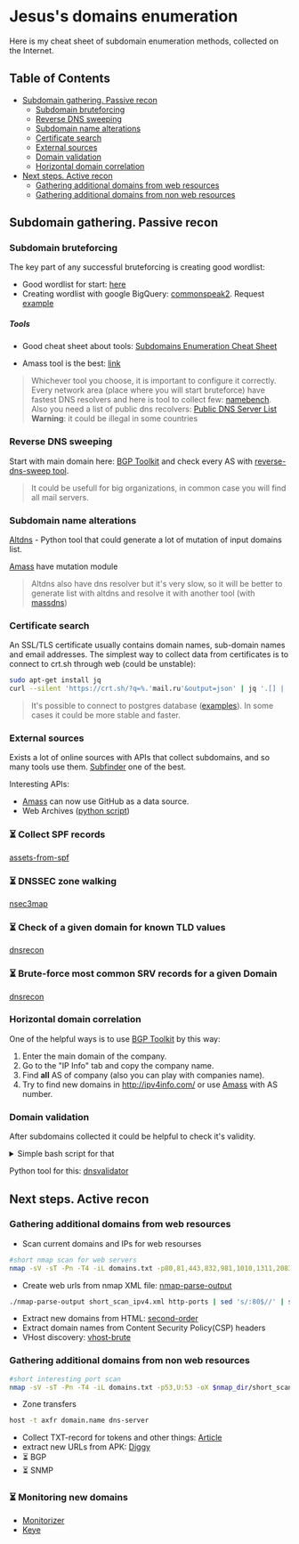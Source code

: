 # Jesus's domains enumeration
Here is my cheat sheet of subdomain enumeration methods, collected on the Internet.

## Table of Contents
* [Subdomain gathering. Passive recon](#subdomain-gathering-passive-recon)  
  * [Subdomain bruteforcing](#subdomain-bruteforcing)
  * [Reverse DNS sweeping](#reverse-dns-sweeping)
  * [Subdomain name alterations](#subdomain-name-alterations)
  * [Certificate search](#certificate-search)
  * [External sources](#external-sources)
  * [Domain validation](#domain-validation)
  * [Horizontal domain correlation](#horizontal-domain-correlation)
* [Next steps. Active recon](#next-steps-active-recon)
  * [Gathering additional domains from web resources](#gathering-additional-domains-from-web-resources)
  * [Gathering additional domains from non web resources](#gathering-additional-domains-from-non-web-resources)

## Subdomain gathering. Passive recon

### Subdomain bruteforcing
The key part of any successful bruteforcing is creating good wordlist:
- Good wordlist for start: [here](https://gist.github.com/jhaddix/f64c97d0863a78454e44c2f7119c2a6a)
- Creating wordlist with google BigQuery: [commonspeak2](https://github.com/assetnote/commonspeak2-wordlists). Request [example](https://github.com/Sab0tag3d/Jesus-s-domains-enumeration/blob/master/scripts/Biq_query_example.sql)

##### Tools
- Good cheat sheet about tools: [Subdomains Enumeration Cheat Sheet](https://pentester.land/cheatsheets/2018/11/14/subdomains-enumeration-cheatsheet.html)

- Amass tool is the best: [link](https://github.com/OWASP/Amass)

 > Whichever tool you choose, it is important to configure it correctly. Every network area (place where you will start bruteforce) have fastest DNS resolvers and here is tool to collect few: [namebench](https://code.google.com/archive/p/namebench/).  
> Also you need a list of public dns recolvers: [Public DNS Server List](https://public-dns.info/)  
> **Warning**: it could be illegal in some countries

### Reverse DNS sweeping  
Start with main domain here: [BGP Toolkit](https://bgp.he.net/) and check every AS with [reverse-dns-sweep tool](https://github.com/jnyryan/reverse-dns-sweep).

> It could be usefull for big organizations, in common case you will find all mail servers.

### Subdomain name alterations
[Altdns](https://github.com/infosec-au/altdns) - Python tool that could generate a lot of mutation of input domains list. 

[Amass](https://github.com/OWASP/Amass/blob/master/doc/user_guide.md) have mutation module

>Altdns also have dns resolver but it's very slow, so it will be better to generate list with altdns and resolve it with another tool (with [massdns](https://github.com/blechschmidt/massdns))

### Certificate search
An SSL/TLS certificate usually contains domain names, sub-domain names and email addresses. The simplest way to collect data from certificates is to connect to crt.sh through web (could be unstable):
```bash
sudo apt-get install jq
curl --silent 'https://crt.sh/?q=%.'mail.ru'&output=json' | jq '.[] | .name_value' | sed 's/\"//g' | sed 's/\*\.//g' | sort -u > domains_crt_sh.txt
```
> It's possible to connect to postgres database ([examples](https://github.com/appsecco/the-art-of-subdomain-enumeration/blob/master/crtsh_enum_psql.sh)). In some cases it could be more stable and faster.

### External sources
Exists a lot of online sources with APIs that collect subdomains, and so many tools use them. [Subfinder](https://github.com/projectdiscovery/subfinder) one of the best.

Interesting APIs:
- [Amass](https://github.com/OWASP/Amass/commit/8a0c0b3166eac2e33e70ed4c1e6bebdec5747fc5) can now use GitHub as a data source.
- Web Archives ([python script](https://gist.github.com/mhmdiaa/adf6bff70142e5091792841d4b372050))

### :hourglass_flowing_sand: Collect SPF records

[assets-from-spf](https://github.com/0xbharath/assets-from-spf)

### :hourglass_flowing_sand: DNSSEC zone walking
[nsec3map](https://github.com/anonion0/nsec3map)

### :hourglass_flowing_sand: Check of a given domain for known TLD values
[dnsrecon](https://github.com/darkoperator/dnsrecon/blob/master/dnsrecon.py)

### :hourglass_flowing_sand: Brute-force most common SRV records for a given Domain
[dnsrecon](https://github.com/darkoperator/dnsrecon/blob/master/dnsrecon.py)

### Horizontal domain correlation
One of the helpful ways is to use [BGP Toolkit](https://bgp.he.net/) by this way:
1. Enter the main domain of the company.
2. Go to the "IP Info" tab and copy the company name.
3. Find **all** AS of company (also you can play with companies name).
4. Try to find new domains in http://ipv4info.com/ or use [Amass](https://github.com/OWASP/Amass/blob/master/doc/user_guide.md) with AS number.


### Domain validation
After subdomains collected it could be helpful to check it's validity. 
<details>
<summary>Simple bash script for that</summary>

```bash

#!/bin/bash
#Finding valid domain (that have valid A record). After that domains without A record will be rechecked$
input_domain_list=input_domains.txt
validated_domains_list=domains_valid.txt
sort --ignore-case -u -o $input_domain_list $input_domain_list

tput setaf 4; echo "domains validation (DNS requests)"
for line in $(cat $input_domain_list)
    do
        if [[ $(dig $line +short +time=5 +tries=1 @8.8.8.8 | wc -c) -eq 0 ]]
        then
            echo $line >> $workdir/unvalidated_domains.txt
        else
            echo $line >> $validated_domains_list
        fi
    done

```
</details>

Python tool for this: [dnsvalidator](https://github.com/vortexau/dnsvalidator)

## Next steps. Active recon

### Gathering additional domains from web resources
- Scan current domains and IPs for web resourses
```bash
#short nmap scan for web servers
nmap -sV -sT -Pn -T4 -iL domains.txt -p80,81,443,832,981,1010,1311,2083,2087,2095,2096,4712,7000-7010,7080,7443,7474,8000-8014,8040-8091,8172,8118,8123,8172,8181,8222,8243,8280,8281,8333,8443,8500,8770-8780,8834,8880,8888,8983,9000,9043,9060,9080,9090,9091,9200,9800,9981,9999,9443,12443 -oX short_web_scan_domains.xml
```
- Create web urls from nmap XML file: [nmap-parse-output](https://github.com/ernw/nmap-parse-output)  
```bash
./nmap-parse-output short_scan_ipv4.xml http-ports | sed 's/:80$//' | sed 's/:443$//' | sed 's/$/\//' | sort -u  >> $nmap_dir/domains_urls.txt
```
- Extract new domains from HTML: [second-order](https://github.com/mhmdiaa/second-order)
- Extract domain names from Content Security Policy(CSP) headers
- VHost discovery: [vhost-brute](https://github.com/gwen001/vhost-brute)

### Gathering additional domains from non web resources
```bash
#short interesting port scan
nmap -sV -sT -Pn -T4 -iL domains.txt -p53,U:53 -oX $nmap_dir/short_scan_ipv4.xml
```
- Zone transfers
```bash
host -t axfr domain.name dns-server
```
- Collect TXT-record for tokens and other things: [Article](https://blog.netspi.com/analyzing-dns-txt-records-to-fingerprint-service-providers/)
- extract new URLs from APK: [Diggy](https://github.com/s0md3v/Diggy/blob/master/diggy.sh)
- :hourglass_flowing_sand: BGP
- :hourglass_flowing_sand: SNMP

### :hourglass_flowing_sand: Monitoring new domains  
* [Monitorizer](https://github.com/BitTheByte/Monitorizer)  
* [Keye](https://github.com/clirimemini/Keye)
